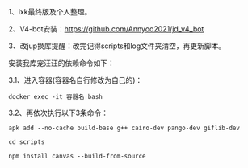 1、lxk最终版及个人整理。

2、V4-bot安装：https://github.com/Annyoo2021/jd_v4_bot

3、改jup换库提醒：改完记得scripts和log文件夹清空，再更新脚本。

  
   安装我库宠汪汪的依赖命令如下：

 3.1、进入容器(容器名自行修改为自己的)：
    
    docker exec -it 容器名 bash 

 3.2、再依次执行以下3条命令：

    apk add --no-cache build-base g++ cairo-dev pango-dev giflib-dev

    cd scripts

    npm install canvas --build-from-source
 
